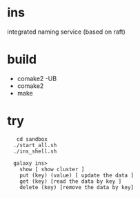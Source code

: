 # ins
integrated naming service (based on raft)

# build
* comake2 -UB
* comake2
* make

# try
	   cd sandbox
	  ./start_all.sh
	  ./ins_shell.sh
	
	  galaxy ins>  
	    show [ show cluster ]
	    put (key) (value) [ update the data ] 
	    get (key) [read the data by key ]
	    delete (key) [remove the data by key]
  
